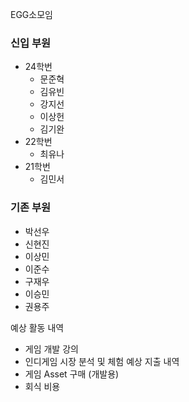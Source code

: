 EGG소모임

### 신입 부원
- 24학번
	- 문준혁
	- 김유빈
	- 강지선
	- 이상헌
	- 김기완
- 22학번
	- 최유나
- 21학번
	- 김민서
### 기존 부원
- 박선우
- 신현진
- 이상민
- 이준수
- 구재우
- 이승민
- 권용주

예상 활동 내역
- 게임 개발 강의
- 인디게임 시장 분석 및 체험
예상 지출 내역
- 게임 Asset 구매 (개발용)
- 회식 비용